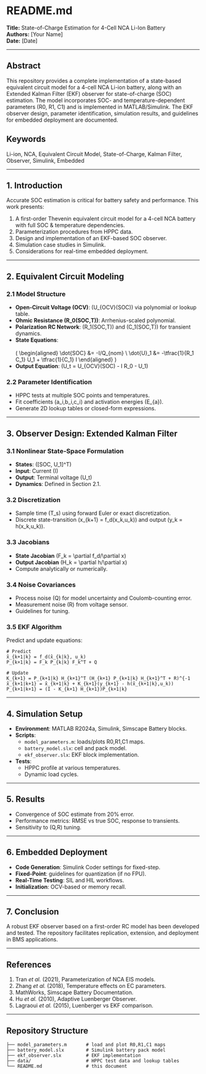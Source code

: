 # README.md

**Title:** State-of-Charge Estimation for 4-Cell NCA Li-Ion Battery  
**Authors:** [Your Name]  
**Date:** [Date]  

---

## Abstract
This repository provides a complete implementation of a state-based equivalent circuit model for a 4-cell NCA Li-ion battery, along with an Extended Kalman Filter (EKF) observer for state-of-charge (SOC) estimation. The model incorporates SOC- and temperature-dependent parameters (R0, R1, C1) and is implemented in MATLAB/Simulink. The EKF observer design, parameter identification, simulation results, and guidelines for embedded deployment are documented.

## Keywords
Li-ion, NCA, Equivalent Circuit Model, State-of-Charge, Kalman Filter, Observer, Simulink, Embedded

---

## 1. Introduction
Accurate SOC estimation is critical for battery safety and performance. This work presents:

1. A first-order Thevenin equivalent circuit model for a 4-cell NCA battery with full SOC & temperature dependencies.
2. Parameterization procedures from HPPC data.
3. Design and implementation of an EKF-based SOC observer.
4. Simulation case studies in Simulink.
5. Considerations for real-time embedded deployment.

---

## 2. Equivalent Circuit Modeling
### 2.1 Model Structure
- **Open-Circuit Voltage (OCV)**: \(U_{OCV}(SOC)\) via polynomial or lookup table.
- **Ohmic Resistance \(R_0(SOC,T)\)**: Arrhenius-scaled polynomial.
- **Polarization RC Network**: \(R_1(SOC,T)\) and \(C_1(SOC,T)\) for transient dynamics.
- **State Equations**:
  \
  \
  \(
  \begin{aligned}
  \dot{SOC} &= -I/Q_{nom} \\
  \dot{U}_1 &= -\tfrac{1}{R_1 C_1} U_1 + \tfrac{1}{C_1} I
  \end{aligned}
  \)
- **Output Equation**:
  \(U_t = U_{OCV}(SOC) - I R_0 - U_1\)

### 2.2 Parameter Identification
- HPPC tests at multiple SOC points and temperatures.
- Fit coefficients \(a_i,b_i,c_i\) and activation energies \(E_{a}\).
- Generate 2D lookup tables or closed-form expressions.

---

## 3. Observer Design: Extended Kalman Filter
### 3.1 Nonlinear State-Space Formulation
- **States**: \([SOC, U_1]^T\)
- **Input**: Current \(I\)
- **Output**: Terminal voltage \(U_t\)
- **Dynamics**: Defined in Section 2.1.

### 3.2 Discretization
- Sample time \(T_s\) using forward Euler or exact discretization.
- Discrete state-transition \(x_{k+1} = f_d(x_k,u_k)\) and output \(y_k = h(x_k,u_k)\).

### 3.3 Jacobians
- **State Jacobian** \(F_k = \partial f_d/\partial x\)
- **Output Jacobian** \(H_k = \partial h/\partial x\)
- Compute analytically or numerically.

### 3.4 Noise Covariances
- Process noise \(Q\) for model uncertainty and Coulomb-counting error.
- Measurement noise \(R\) from voltage sensor.
- Guidelines for tuning.

### 3.5 EKF Algorithm
Predict and update equations:
```
# Predict
x̂_{k+1|k} = f_d(x̂_{k|k}, u_k)
P_{k+1|k} = F_k P_{k|k} F_k^T + Q

# Update
K_{k+1} = P_{k+1|k} H_{k+1}^T (H_{k+1} P_{k+1|k} H_{k+1}^T + R)^{-1
x̂_{k+1|k+1} = x̂_{k+1|k} + K_{k+1}(y_{k+1} - h(x̂_{k+1|k},u_k))
P_{k+1|k+1} = (I - K_{k+1} H_{k+1})P_{k+1|k}
```

---

## 4. Simulation Setup
- **Environment**: MATLAB R2024a, Simulink, Simscape Battery blocks.
- **Scripts**:
  - `model_parameters.m`: loads/plots R0,R1,C1 maps.
  - `battery_model.slx`: cell and pack model.
  - `ekf_observer.slx`: EKF block implementation.
- **Tests**:
  - HPPC profile at various temperatures.
  - Dynamic load cycles.

---

## 5. Results
- Convergence of SOC estimate from 20% error.
- Performance metrics: RMSE vs true SOC, response to transients.
- Sensitivity to \(Q,R\) tuning.

---

## 6. Embedded Deployment
- **Code Generation**: Simulink Coder settings for fixed-step.
- **Fixed-Point**: guidelines for quantization (if no FPU).
- **Real-Time Testing**: SIL and HIL workflows.
- **Initialization**: OCV-based or memory recall.

---

## 7. Conclusion
A robust EKF observer based on a first-order RC model has been developed and tested. The repository facilitates replication, extension, and deployment in BMS applications.

---

## References
1. Tran *et al.* (2021), Parameterization of NCA EIS models.
2. Zhang *et al.* (2018), Temperature effects on EC parameters.
3. MathWorks, Simscape Battery Documentation.
4. Hu *et al.* (2010), Adaptive Luenberger Observer.
5. Lagraoui *et al.* (2015), Luenberger vs EKF comparison.

---

## Repository Structure
```
├── model_parameters.m       # load and plot R0,R1,C1 maps
├── battery_model.slx        # Simulink battery pack model
├── ekf_observer.slx         # EKF implementation
├── data/                    # HPPC test data and lookup tables
└── README.md                # this document
```
